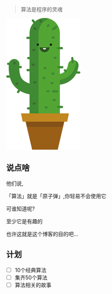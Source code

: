 
> 算法是程序的灵魂

![logo](assets/cactus.png?align=left&width=160)

## 说点啥
他们说,

「算法」就是「原子弹」,你轻易不会使用它

可谁知道呢?

至少它是有趣的

也许这就是这个博客的目的吧...

## 计划
- [ ] 10个经典算法
- [ ] 集齐50个算法
- [ ] 算法相关的故事

<div style="height:120px;"></div>